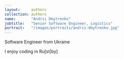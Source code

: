 ```yaml
---
layout:     authors
collection: authors
name:       "Andrii Dmytrenko"
jobtitle:   "Senior Software Engineer, Logistics"
portrait:   "/images/portraits/andrii-dmytrenko.jpg"
---
```


Software Engineer from Ukraine

I enjoy coding in Ru\[st|by\]
